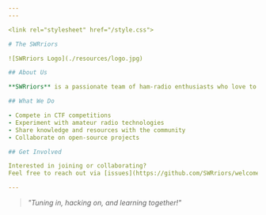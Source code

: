 ```yaml
---
---

<link rel="stylesheet" href="/style.css">

# The SWRriors

![SWRriors Logo](./resources/logo.jpg)

## About Us

**SWRriors** is a passionate team of ham-radio enthusiasts who love to participate in Capture The Flag (CTF) challenges. Our interests span radio communications, cybersecurity, and problem-solving.

## What We Do

- Compete in CTF competitions
- Experiment with amateur radio technologies
- Share knowledge and resources with the community
- Collaborate on open-source projects

## Get Involved

Interested in joining or collaborating?  
Feel free to reach out via [issues](https://github.com/SWRriors/welcome/issues) or connect with us on our social channels.

---
```


> _"Tuning in, hacking on, and learning together!"_
